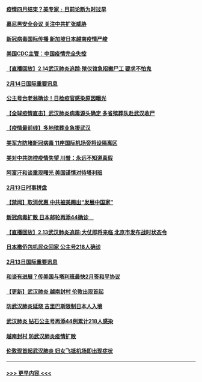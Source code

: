 #### [疫情四月结束？美专家﹕目前论断为时过早](../pages/prog202/a102777248.md?t=02150411) 
#### [慕尼黑安全会议 关注中共扩张威胁](../pages/prog202/a102777254.md?t=02150411) 
#### [新冠病毒国际传播 新加坡日本越南疫情严峻](../pages/prog202/a102777245.md?t=02150411) 
#### [美国CDC主管：中国疫情完全失控](../pages/prog202/a102777236.md?t=02150411) 
#### [【直播回放】2.14武汉肺炎追踪:殡仪馆急招搬尸工 要求不怕鬼](../pages/prog202/a102777141.md?t=02150411) 
#### [2月14日国际重要讯息](../pages/prog202/a102777073.md?t=02150411) 
#### [公主号台老翁确诊！日检疫官感染原因曝光](../pages/prog202/a102777075.md?t=02150411) 
#### [【全球疫情直击】武汉肺炎病毒源头确定 多省殡葬队赴武汉收尸](../pages/prog202/a102777026.md?t=02150411) 
#### [【疫情最前线】多地殡葬业急援武汉](../pages/prog202/a102776986.md?t=02150411) 
#### [美军方防堵新冠病毒 11座国际机场旁将设隔离区](../pages/prog202/a102776870.md?t=02150411) 
#### [美对中共防控疫情失望 川普：永远不知道真假](../pages/prog202/a102776836.md?t=02150411) 
#### [阿富汗和谈重现曙光 美国谨慎对待塔利班](../pages/prog202/a102776748.md?t=02150411) 
#### [2月13日时事拼盘](../pages/prog202/a102776689.md?t=02150411) 
#### [【禁闻】取消优惠 中共被美踢出“发展中国家”](../pages/prog202/a102776670.md?t=02150411) 
#### [新冠病毒扩散 日本邮轮再添44确诊　](../pages/prog202/a102776518.md?t=02150411) 
#### [【直播回放】2.13武汉肺炎追踪:大仗即将来临 北京市发布战时状态令](../pages/prog202/a102776399.md?t=02150411) 
#### [日本撤侨包机民众回家 公主号218人确诊](../pages/prog202/a102776346.md?t=02150411) 
#### [2月13日国际重要讯息](../pages/prog202/a102776339.md?t=02150411) 
#### [和谈有进展？传美国与塔利班最快2月签和平协议](../pages/prog202/a102776291.md?t=02150411) 
#### [【更新】武汉肺炎 越南封村 伦敦出现首起](../pages/prog202/a102770740.md?t=02150411) 
#### [防武汉肺炎延烧 吉里巴斯限制日本人入境](../pages/prog202/a102776276.md?t=02150411) 
#### [武汉肺炎 钻石公主号再添44例累计218人感染](../pages/prog202/a102776089.md?t=02150411) 
#### [越南封村 防武汉肺炎疫情扩散](../pages/prog202/a102776214.md?t=02150411) 
#### [伦敦现首起武汉肺炎 妇女飞抵机场即出现症状](../pages/prog202/a102776031.md?t=02150411) 

----
#### [ >>> 更早内容 <<< ](../indexes/prog202-earlier.md)
